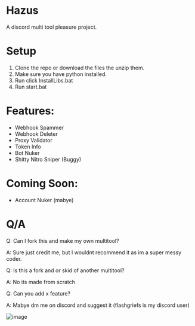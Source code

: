 # Hazus
A discord multi tool pleasure project.

# Setup
1) Clone the repo or download the files the unzip them.
2) Make sure you have python installed.
3) Run click InstallLibs.bat
4) Run start.bat

# Features:
- Webhook Spammer
- Webhook Deleter
- Proxy Validator
- Token Info
- Bot Nuker
- Shitty Nitro Sniper (Buggy)

# Coming Soon:
- Account Nuker (mabye)

# Q/A
Q: Can I fork this and make my own multitool?

A: Sure just credit me, but I wouldnt recommend it as im a super messy coder.

Q: Is this a fork and or skid of another multitool?

A: No its made from scratch

Q: Can you add x feature?

A: Mabye dm me on discord and suggest it (flashgriefs is my discord user)

![image](https://github.com/FlashGriefs/Hazus/assets/140736136/1357592f-2ae0-41cf-8227-65b25622fbfd)
